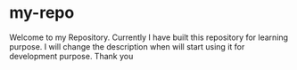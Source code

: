 my-repo
=======

Welcome to my Repository.
Currently I have built this repository for learning purpose.
I will change the description when will start using it for development purpose.
Thank you 
